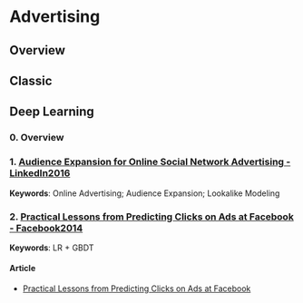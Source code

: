 
# Advertising

## Overview


## Classic


## Deep Learning

### 0. Overview


### 1. [Audience Expansion for Online Social Network Advertising - LinkedIn2016](https://www.kdd.org/kdd2016/papers/files/adf0483-liuA.pdf)

**Keywords**: Online Advertising; Audience Expansion; Lookalike Modeling


### 2. [Practical Lessons from Predicting Clicks on Ads at Facebook - Facebook2014](http://quinonero.net/Publications/predicting-clicks-facebook.pdf)

**Keywords**: LR + GBDT


#### Article

- [Practical Lessons from Predicting Clicks on Ads at Facebook](<http://www.bubuko.com/infodetail-1902390.html>)

